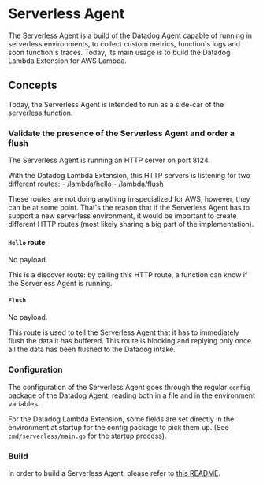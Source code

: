 # Serverless Agent

The Serverless Agent is a build of the Datadog Agent capable of running
in serverless environments, to collect custom metrics, function's logs and soon
function's traces. Today, its main usage is to build the Datadog Lambda
Extension for AWS Lambda.

## Concepts

Today, the Serverless Agent is intended to run as a side-car of the serverless function.

### Validate the presence of the Serverless Agent and order a flush

The Serverless Agent is running an HTTP server on port 8124.

With the Datadog Lambda Extension, this HTTP servers is listening for two
different routes:
    - /lambda/hello
    - /lambda/flush

These routes are not doing anything in specialized for AWS, however, they can be
at some point. That's the reason that if the Serverless Agent has to support a new
serverless environment, it would be important to create different HTTP routes (most
likely sharing a big part of the implementation).

#### `Hello` route

No payload.

This is a discover route: by calling this HTTP route, a function can know if the
Serverless Agent is running.


#### `Flush`

No payload.

This route is used to tell the Serverless Agent that it has to immediately flush
the data it has buffered. This route is blocking and replying only once all the
data has been flushed to the Datadog intake.

### Configuration

The configuration of the Serverless Agent goes through the regular `config` package
of the Datadog Agent, reading both in a file and in the environment variables.

For the Datadog Lambda Extension, some fields are set directly in the environment
at startup for the config package to pick them up. (See `cmd/serverless/main.go` for the
startup process).

### Build

In order to build a Serverless Agent, please refer to [this README](https://github.com/DataDog/datadog-agent/tree/master/cmd/serverless/README.md).
